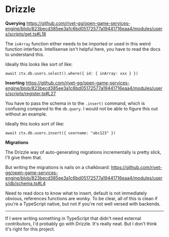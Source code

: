 # Drizzle

**Querying**
https://github.com/rivet-gg/open-game-services-engine/blob/823becd385ee3a1c6bd05172577a19441716eaa4/modules/users/scripts/get.ts#L18

The `inArray` function either needs to be imported or used in this weird function interface. Intellisense isn't helpful here, you have to read the docs to understand this.

Ideally this looks like sort of like:

```
await ctx.db.users.select().where({ id: { inArray: xxx } })
```

**Inserting**
https://github.com/rivet-gg/open-game-services-engine/blob/823becd385ee3a1c6bd05172577a19441716eaa4/modules/users/scripts/register.ts#L27

You have to pass the schema in to the `.insert(` command, which is confusing compared to the `db.query`. I would not be able to figure this out without an example.

Ideally this looks sort of like:

```
await ctx.db.users.insert({ username: "abc123" })
```

**Migrations**

The Drizzle way of auto-generating migrations incrementally is pretty slick, I'll give them that.

But writing the migrations is nails on a chalkboard: https://github.com/rivet-gg/open-game-services-engine/blob/823becd385ee3a1c6bd05172577a19441716eaa4/modules/users/db/schema.ts#L4

Need to read docs to know what to insert, default is not immediately obvious, references functions are wonky. To be clear, all of this is clean if you're a TypeScript native, but not if you're not well versed with backends.

---

If I were writing something in TypeScript that didn't need external contributors, I'd probably go with Drizzle. It's really neat. But I don't think it's right for this project.
